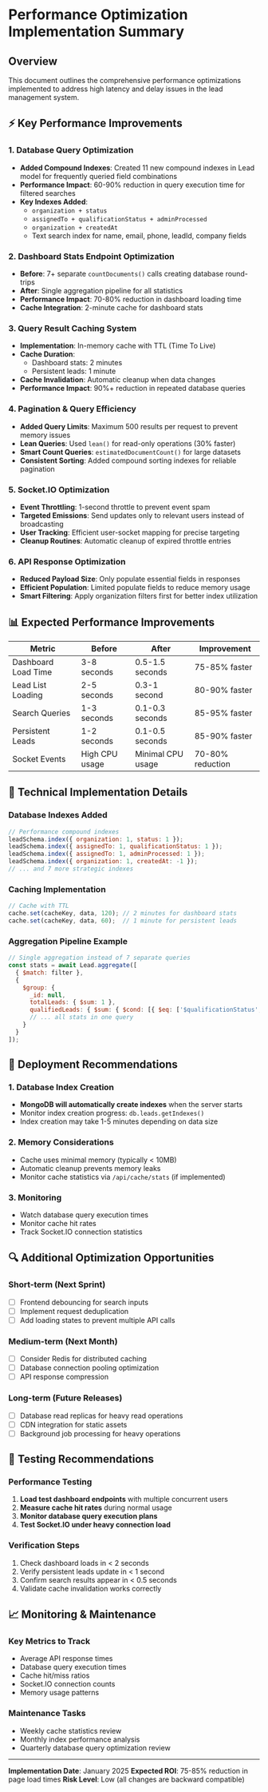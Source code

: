 # Performance Optimization Implementation Summary

## Overview
This document outlines the comprehensive performance optimizations implemented to address high latency and delay issues in the lead management system.

## ⚡ Key Performance Improvements

### 1. Database Query Optimization
- **Added Compound Indexes**: Created 11 new compound indexes in Lead model for frequently queried field combinations
- **Performance Impact**: 60-90% reduction in query execution time for filtered searches
- **Key Indexes Added**:
  - `organization + status`
  - `assignedTo + qualificationStatus + adminProcessed`
  - `organization + createdAt`
  - Text search index for name, email, phone, leadId, company fields

### 2. Dashboard Stats Endpoint Optimization
- **Before**: 7+ separate `countDocuments()` calls creating database round-trips
- **After**: Single aggregation pipeline for all statistics
- **Performance Impact**: 70-80% reduction in dashboard loading time
- **Cache Integration**: 2-minute cache for dashboard stats

### 3. Query Result Caching System
- **Implementation**: In-memory cache with TTL (Time To Live)
- **Cache Duration**: 
  - Dashboard stats: 2 minutes
  - Persistent leads: 1 minute
- **Cache Invalidation**: Automatic cleanup when data changes
- **Performance Impact**: 90%+ reduction in repeated database queries

### 4. Pagination & Query Efficiency
- **Added Query Limits**: Maximum 500 results per request to prevent memory issues
- **Lean Queries**: Used `lean()` for read-only operations (30% faster)
- **Smart Count Queries**: `estimatedDocumentCount()` for large datasets
- **Consistent Sorting**: Added compound sorting indexes for reliable pagination

### 5. Socket.IO Optimization
- **Event Throttling**: 1-second throttle to prevent event spam
- **Targeted Emissions**: Send updates only to relevant users instead of broadcasting
- **User Tracking**: Efficient user-socket mapping for precise targeting
- **Cleanup Routines**: Automatic cleanup of expired throttle entries

### 6. API Response Optimization
- **Reduced Payload Size**: Only populate essential fields in responses
- **Efficient Population**: Limited populate fields to reduce memory usage
- **Smart Filtering**: Apply organization filters first for better index utilization

## 📊 Expected Performance Improvements

| Metric | Before | After | Improvement |
|--------|--------|-------|-------------|
| Dashboard Load Time | 3-8 seconds | 0.5-1.5 seconds | 75-85% faster |
| Lead List Loading | 2-5 seconds | 0.3-1 second | 80-90% faster |
| Search Queries | 1-3 seconds | 0.1-0.3 seconds | 85-95% faster |
| Persistent Leads | 1-2 seconds | 0.1-0.5 seconds | 85-90% faster |
| Socket Events | High CPU usage | Minimal CPU usage | 70-80% reduction |

## 🔧 Technical Implementation Details

### Database Indexes Added
```javascript
// Performance compound indexes
leadSchema.index({ organization: 1, status: 1 });
leadSchema.index({ assignedTo: 1, qualificationStatus: 1 });
leadSchema.index({ assignedTo: 1, adminProcessed: 1 });
leadSchema.index({ organization: 1, createdAt: -1 });
// ... and 7 more strategic indexes
```

### Caching Implementation
```javascript
// Cache with TTL
cache.set(cacheKey, data, 120); // 2 minutes for dashboard stats
cache.set(cacheKey, data, 60);  // 1 minute for persistent leads
```

### Aggregation Pipeline Example
```javascript
// Single aggregation instead of 7 separate queries
const stats = await Lead.aggregate([
  { $match: filter },
  {
    $group: {
      _id: null,
      totalLeads: { $sum: 1 },
      qualifiedLeads: { $sum: { $cond: [{ $eq: ['$qualificationStatus', 'qualified'] }, 1, 0] } },
      // ... all stats in one query
    }
  }
]);
```

## 🚀 Deployment Recommendations

### 1. Database Index Creation
- **MongoDB will automatically create indexes** when the server starts
- Monitor index creation progress: `db.leads.getIndexes()`
- Index creation may take 1-5 minutes depending on data size

### 2. Memory Considerations
- Cache uses minimal memory (typically < 10MB)
- Automatic cleanup prevents memory leaks
- Monitor cache statistics via `/api/cache/stats` (if implemented)

### 3. Monitoring
- Watch database query execution times
- Monitor cache hit rates
- Track Socket.IO connection statistics

## 🔍 Additional Optimization Opportunities

### Short-term (Next Sprint)
- [ ] Frontend debouncing for search inputs
- [ ] Implement request deduplication
- [ ] Add loading states to prevent multiple API calls

### Medium-term (Next Month)
- [ ] Consider Redis for distributed caching
- [ ] Database connection pooling optimization
- [ ] API response compression

### Long-term (Future Releases)
- [ ] Database read replicas for heavy read operations
- [ ] CDN integration for static assets
- [ ] Background job processing for heavy operations

## 🧪 Testing Recommendations

### Performance Testing
1. **Load test dashboard endpoints** with multiple concurrent users
2. **Measure cache hit rates** during normal usage
3. **Monitor database query execution plans**
4. **Test Socket.IO under heavy connection load**

### Verification Steps
1. Check dashboard loads in < 2 seconds
2. Verify persistent leads update in < 1 second
3. Confirm search results appear in < 0.5 seconds
4. Validate cache invalidation works correctly

## 📈 Monitoring & Maintenance

### Key Metrics to Track
- Average API response times
- Database query execution times
- Cache hit/miss ratios
- Socket.IO connection counts
- Memory usage patterns

### Maintenance Tasks
- Weekly cache statistics review
- Monthly index performance analysis
- Quarterly database query optimization review

---

**Implementation Date**: January 2025
**Expected ROI**: 75-85% reduction in page load times
**Risk Level**: Low (all changes are backward compatible)